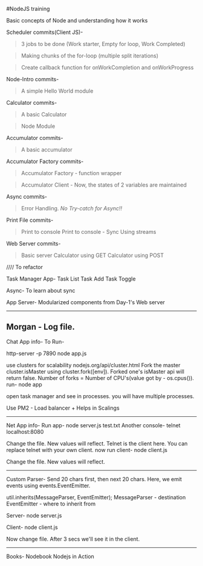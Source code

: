 #NodeJS training

Basic concepts of Node and understanding how it works

Scheduler commits(Client JS)-

> 3 jobs to be done (Work starter, Empty for loop, Work Completed)

> Making chunks of the for-loop (multiple split iterations)

> Create callback function for onWorkCompletion and onWorkProgress

Node-Intro commits-

> A simple Hello World module

Calculator commits-

> A basic Calculator

> Node Module

Accumulator commits-

> A basic accumulator

Accumulator Factory commits-

> Accumulator Factory - function wrapper

> Accumulator Client - Now, the states of 2 variables are maintained

Async commits-

> Error Handling. *No Try-catch for Async!!*

Print File commits-

> Print to console
> Print to console - Sync
> Using streams

Web Server commits-

> Basic server
> Calculator using GET
> Calculator using POST


//// To refactor


Task Manager App-
Task List
Task Add
Task Toggle

Async-
To learn about sync

App Server-
Modularized components from Day-1's Web server

---
Morgan - Log file.
---

Chat App info-
To Run-

http-server -p 7890
node app.js

use clusters for scalability
nodejs.org/api/cluster.html
Fork the master cluster.isMaster using cluster.fork([env]). Forked one's isMaster api will return false. Number of forks = Number of CPU's(value got by - os.cpus()).
run- node app

open task manager and see in processes. you will have multiple processes.

Use PM2 - Load balancer + Helps in Scalings

---
Net App info-
Run app-
node server.js test.txt
Another console-
telnet localhost:8080

Change the file. New values will reflect. Telnet is the client here. You can replace telnet with your own client.
now run client-
node client.js

Change the file. New values will reflect.

---

Custom Parser-
Send 20 chars first, then next 20 chars.
Here, we emit events using events.EventEmitter.

util.inherits(MessageParser, EventEmitter);
MessageParser - destination
EventEmitter - where to inherit from

Server-
node server.js

Client-
node client.js

Now change file. After 3 secs we'll see it in the client.

---

Books-
Nodebook
Nodejs in Action